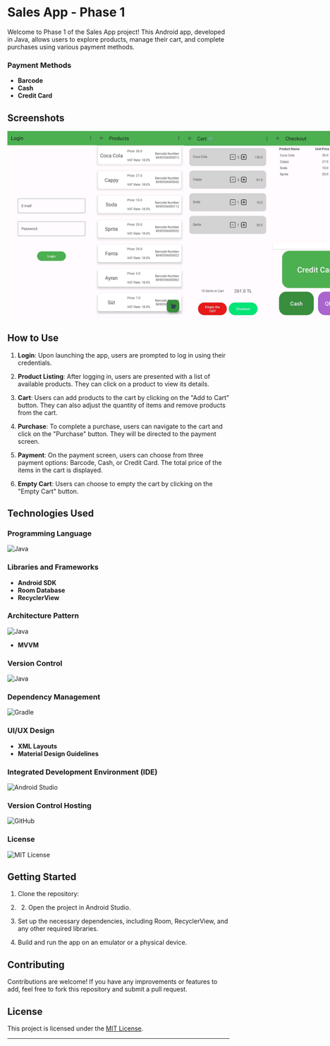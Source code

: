 # Sales App - Phase 1

Welcome to Phase 1 of the Sales App project! This Android app, developed in Java, allows users to explore products, manage their cart, and complete purchases using various payment methods.


### Payment Methods
- **Barcode**
- **Cash**
- **Credit Card**

## Screenshots

<div style="display: flex; flex-direction: row;">
  <img src="screenshots/login_screen.jpg" alt="Login Screen" width="200"/>
  <img src="screenshots/product_listing.jpg" alt="Product Listing" width="200"/>
  <img src="screenshots/cart.jpg" alt="Cart" width="200"/>
  <img src="screenshots/purchase.jpg" alt="Purchase" width="200"/>
</div>

## How to Use

1. **Login**: Upon launching the app, users are prompted to log in using their credentials.

2. **Product Listing**: After logging in, users are presented with a list of available products. They can click on a product to view its details.

3. **Cart**: Users can add products to the cart by clicking on the "Add to Cart" button. They can also adjust the quantity of items and remove products from the cart.

4. **Purchase**: To complete a purchase, users can navigate to the cart and click on the "Purchase" button. They will be directed to the payment screen.

5. **Payment**: On the payment screen, users can choose from three payment options: Barcode, Cash, or Credit Card. The total price of the items in the cart is displayed.

6. **Empty Cart**: Users can choose to empty the cart by clicking on the "Empty Cart" button.



## Technologies Used

### Programming Language
<img src="https://upload.wikimedia.org/wikipedia/en/thumb/3/30/Java_programming_language_logo.svg/200px-Java_programming_language_logo.svg.png" alt="Java" width="100"/>

### Libraries and Frameworks
- **Android SDK**
- **Room Database**
- **RecyclerView**

### Architecture Pattern
<img src="https://upload.wikimedia.org/wikipedia/commons/thumb/8/87/MVVMPattern.png/500px-MVVMPattern.png" alt="Java" width="500"/>

- **MVVM**

### Version Control
<img src= "https://git-scm.com/images/logos/downloads/Git-Logo-2Color.png" alt="Java" width="100"/>

### Dependency Management
<img src="https://upload.wikimedia.org/wikipedia/commons/c/cb/Gradle_logo.png" alt="Gradle" width="400"/>

### UI/UX Design
- **XML Layouts**
- **Material Design Guidelines**

### Integrated Development Environment (IDE)
![Android Studio](https://upload.wikimedia.org/wikipedia/commons/thumb/8/8f/Breezeicons-apps-48-android-studio.svg/256px-Breezeicons-apps-48-android-studio.svg.png)

### Version Control Hosting
![GitHub](https://upload.wikimedia.org/wikipedia/commons/thumb/9/91/Octicons-mark-github.svg/64px-Octicons-mark-github.svg.png)

### License
![MIT License](https://upload.wikimedia.org/wikipedia/commons/0/0c/MIT_logo.svg)

## Getting Started

1. Clone the repository:

2. 2. Open the project in Android Studio.

3. Set up the necessary dependencies, including Room, RecyclerView, and any other required libraries.

4. Build and run the app on an emulator or a physical device.


## Contributing

Contributions are welcome! If you have any improvements or features to add, feel free to fork this repository and submit a pull request.

## License

This project is licensed under the [MIT License](LICENSE).

---
